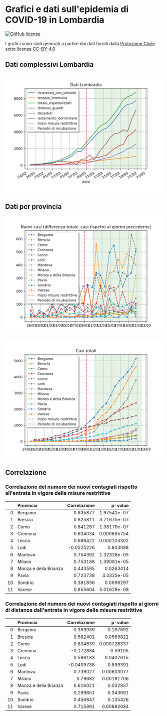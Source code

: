 # Grafici e dati sull'epidemia di COVID-19 in Lombardia
[![GitHub license](https://img.shields.io/badge/License-Creative%20Commons%20Attribution%204.0%20International-blue)](https://github.com/pcm-dpc/COVID-19/blob/master/LICENSE)

I grafici sono stati generati a partire dai dati forniti dalla [Protezione Civile](https://github.com/pcm-dpc/COVID-19) sotto licenza [CC-BY-4.0](https://creativecommons.org/licenses/by/4.0/deed.en)

## Dati complessivi Lombardia
![Dati Lombardia](lombardia.png)

## Dati per provincia
![Nuovi Contagiati](incrementi.png)

![Contagiati Totali](totale.png)

## Correlazione

### Correlazione del numero dei nuovi contagiati rispetto all'entrata in vigore delle misure restrittive

|    | Provincia              |   Correlazione |  p-value |
|---:|:----------------------|------------:|---------------:|
|  0 | Bergamo               |   0.835877  |    1.97541e-07 |
|  1 | Brescia               |   0.825811  |    3.71675e-07 |
|  2 | Como                  |   0.841287  |    1.38179e-07 |
|  3 | Cremona               |   0.634034  |    0.000665754 |
|  4 | Lecco                 |   0.698422  |    0.000103302 |
|  5 | Lodi                  |  -0.0525226 |    0.803098    |
|  6 | Mantova               |   0.754392  |    1.32328e-05 |
|  7 | Milano                |   0.753188  |    1.39081e-05 |
|  8 | Monza e della Brianza |   0.443595  |    0.0263414   |
|  9 | Pavia                 |   0.723738  |    4.3325e-05  |
| 10 | Sondrio               |   0.381836  |    0.0596297   |
| 11 | Varese                |   0.855604  |    5.01628e-08 |

### Correlazione del numero dei nuovi contagiati rispetto ai giorni di distanza dall'entrata in vigore delle misure restrittive

|    | Provincia              |   Correlazione |  p-value |
|---:|:----------------------|----------------:|-------------------:|
|  0 | Bergamo               |       0.399939  |        0.197692    |
|  1 | Brescia               |       0.562401  |        0.0569821   |
|  2 | Como                  |       0.834839  |        0.000728337 |
|  3 | Cremona               |      -0.172884  |        0.59105     |
|  4 | Lecco                 |       0.596183  |        0.0407615   |
|  5 | Lodi                  |      -0.0409738 |        0.899391    |
|  6 | Mantova               |       0.739027  |        0.00603077  |
|  7 | Milano                |       0.79682   |        0.00191706  |
|  8 | Monza e della Brianza |       0.616021  |        0.032937    |
|  9 | Pavia                 |       0.299851  |        0.343691    |
| 10 | Sondrio               |       0.456847  |        0.135426    |
| 11 | Varese                |       0.715991  |        0.00882034  |

